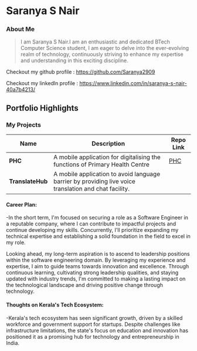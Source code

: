 # Saranya S Nair

### About Me
 
>I am Saranya S Nair.I am an enthusiastic and dedicated BTech Computer Science student, I am eager to delve into the ever-evolving realm of technology, continuously striving to enhance my expertise and understanding in this exciting discipline.
> 
Checkout my github profile : https://github.com/Saranya2909

Checkout my linkedln profile : https://www.linkedin.com/in/saranya-s-nair-40a7b4213/

## Portfolio Highlights

### My Projects

| Name                | Description                                                               | Repo Link                                                      |
|---------------------|---------------------------------------------------------------------------|----------------------------------------------------------------|
| **PHC**       | A mobile application for digitalising the functions of Primary Health Centre                                       | [PHC](https://github.com/Sweety0503/Mini-Project)             |
| **TranslateHub**      |   A mobile application to avoid language barrier by providing live voice translation and chat facility.
     


#### Career Plan:

-In the short term, I'm focused on securing a role as a Software Engineer in a reputable company, where I can contribute to impactful projects and continue developing my skills. Concurrently, I'll prioritize expanding my technical expertise and establishing a solid foundation in the field to excel in my role.

Looking ahead, my long-term aspiration is to ascend to leadership positions within the software engineering domain. By leveraging my experience and expertise, I aim to guide teams towards innovation and excellence. Through continuous learning, cultivating strong leadership qualities, and staying updated with industry trends, I'm committed to making a lasting impact on the technological landscape and driving positive change through technology.

#### Thoughts on Kerala's Tech Ecosystem:

-Kerala's tech ecosystem has seen significant growth, driven by a skilled workforce and government support for startups. Despite challenges like infrastructure limitations, the state's focus on education and innovation has positioned it as a promising hub for technology and entrepreneurship in India.
